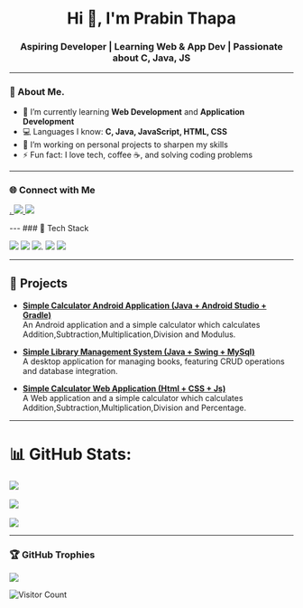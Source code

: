 <h1 align="center">Hi 👋, I'm Prabin Thapa</h1>
<h3 align="center">Aspiring Developer | Learning Web & App Dev | Passionate about C, Java, JS</h3>             
   
---      
    
### 🧠 About Me.   
- 🌱 I’m currently learning **Web Development** and **Application Development**              
- 💻 Languages I know: **C, Java, JavaScript, HTML, CSS**       
- 🔭 I’m working on personal projects to sharpen my skills  
- ⚡ Fun fact: I love tech, coffee ☕, and solving coding problems  

---   
### 🌐 Connect with Me 
<p align="left"> 
  <a href="https://www.facebook.com/share/18sbxsq29n/" target="_blank">.   
    <img src="https://img.shields.io/badge/FaceBook-0077B5?style=for-the-badge&logo=facebook&logoColor=white"/>            
  </a>  
  
  <a href="prth_bca2080@lict.edu.np">
    <img src="https://img.shields.io/badge/Gmail-D14836?style=for-the-badge&logo=gmail&logoColor=white"/>     
  </a>    
</p> 
---
### 🚀 Tech Stack
<p align="left">   
  <img src="https://img.shields.io/badge/C-00599C?style=for-the-badge&logo=c&logoColor=white"/>    
  <img src="https://img.shields.io/badge/Java-ED8B00?style=for-the-badge&logo=java&logoColor=white"/>       
  <img src="https://img.shields.io/badge/JavaScript-F7DF1E?style=for-the-badge&logo=javascript&logoColor=black"/>.      
  <img src="https://img.shields.io/badge/HTML5-E34F26?style=for-the-badge&logo=html5&logoColor=white"/> 
  <img src="https://img.shields.io/badge/CSS3-1572B6?style=for-the-badge&logo=css3&logoColor=white"/>
</p>  

---

## 🚀 Projects 
  
- **[Simple Calculator Android  Application (Java + Android Studio + Gradle)](https://github.com/Prabinthapadev21/Calculator_App)**          
  An Android application and a simple calculator which calculates Addition,Subtraction,Multiplication,Division and Modulus.  

- **[Simple Library Management System (Java + Swing + MySql)](https://github.com/Prabinthapadev21/Java_Exam_Oriented_Questions/tree/main/LMS)**         
A desktop application for managing books, featuring CRUD operations and database integration.
  
- **[Simple Calculator Web  Application (Html + CSS + Js)](https://prabinthapadev21.github.io/Calculator/)**         
  A Web application and a simple calculator which calculates Addition,Subtraction,Multiplication,Division and Percentage.      

---

# 📊 GitHub Stats:
![](https://github-readme-stats.vercel.app/api?username=Prabinthapadev21&theme=holi&hide_border=false&include_all_commits=false&count_private=false)<br/>        
![](https://nirzak-streak-stats.vercel.app/?user=Prabinthapadev21&theme=holi&hide_border=false)<br/>  
![](https://github-readme-stats.vercel.app/api/top-langs/?username=Prabinthapadev21&theme=holi&hide_border=false&include_all_commits=false&count_private=false&layout=compact)  
 
---
### 🏆 GitHub Trophies
![](https://github-profile-trophy.vercel.app/?username=Prabinthapadev21&theme=radical&no-frame=false&no-bg=true&margin-w=4)

![Visitor Count](https://visitor-badge.laobi.icu/badge?page_id=prabinthapadev21.yourusername)   

